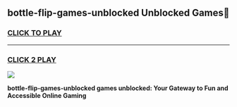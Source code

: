 
## bottle-flip-games-unblocked Unblocked Games👋
<h3>
<a href="https://news.freeplayer.one?title=bottle-flip-games-unblocked&ref=16F">CLICK TO PLAY</a></h3>
<hr>

<h3>
<a href="https://news.freeplayer.one?title=bottle-flip-games-unblocked&ref=16F">CLICK 2 PLAY</a>
  
</h3>

<a href="https://news.freeplayer.one?title=bottle-flip-games-unblocked&ref=16F/"><img src="https://clearcache.store/games.png"></a>


**bottle-flip-games-unblocked games unblocked: Your Gateway to Fun and Accessible Online Gaming**
